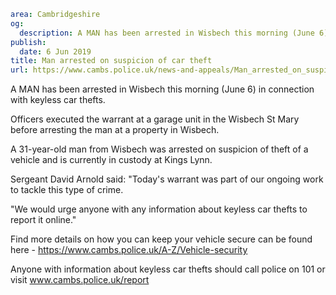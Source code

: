 ```yaml
area: Cambridgeshire
og:
  description: A MAN has been arrested in Wisbech this morning (June 6) in connection with keyless car thefts.
publish:
  date: 6 Jun 2019
title: Man arrested on suspicion of car theft
url: https://www.cambs.police.uk/news-and-appeals/Man_arrested_on_suspicion_of_car_theft
```

A MAN has been arrested in Wisbech this morning (June 6) in connection with keyless car thefts.

Officers executed the warrant at a garage unit in the Wisbech St Mary before arresting the man at a property in Wisbech.

A 31-year-old man from Wisbech was arrested on suspicion of theft of a vehicle and is currently in custody at Kings Lynn.

Sergeant David Arnold said: "Today's warrant was part of our ongoing work to tackle this type of crime.

"We would urge anyone with any information about keyless car thefts to report it online."

Find more details on how you can keep your vehicle secure can be found here - https://www.cambs.police.uk/A-Z/Vehicle-security

Anyone with information about keyless car thefts should call police on 101 or visit www.cambs.police.uk/report
